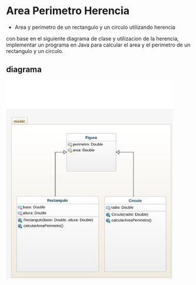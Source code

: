 # Area Perimetro Herencia

- Area y perimetro de un rectangulo y un circulo utilizando herencia

con base  en el siguiente diagrama de clase y utilizacion de la  herencia, 
implementar un programa en Java para calcular el area y el perimetro de un rectangulo y un circulo.


## diagrama 
![Diagrama de Clases](diagrama.png "Diagrama de Clases")

